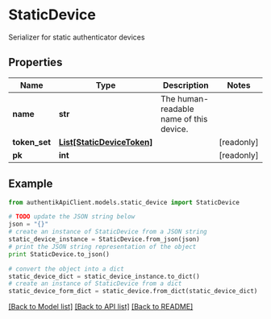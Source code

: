 # StaticDevice

Serializer for static authenticator devices

## Properties
Name | Type | Description | Notes
------------ | ------------- | ------------- | -------------
**name** | **str** | The human-readable name of this device. | 
**token_set** | [**List[StaticDeviceToken]**](StaticDeviceToken.md) |  | [readonly] 
**pk** | **int** |  | [readonly] 

## Example

```python
from authentikApiClient.models.static_device import StaticDevice

# TODO update the JSON string below
json = "{}"
# create an instance of StaticDevice from a JSON string
static_device_instance = StaticDevice.from_json(json)
# print the JSON string representation of the object
print StaticDevice.to_json()

# convert the object into a dict
static_device_dict = static_device_instance.to_dict()
# create an instance of StaticDevice from a dict
static_device_form_dict = static_device.from_dict(static_device_dict)
```
[[Back to Model list]](../README.md#documentation-for-models) [[Back to API list]](../README.md#documentation-for-api-endpoints) [[Back to README]](../README.md)


